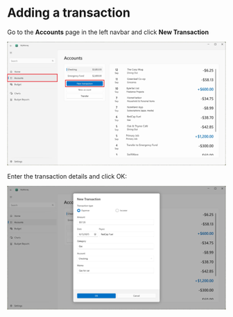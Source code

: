 # Adding a transaction

Go to the **Accounts** page in the left navbar and click
**New Transaction**

![New transaction](../img/new-transaction.jpg)

Enter the transaction details and click OK:

![New transaction dialog](../img/new-transaction-dialog.jpg)
